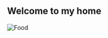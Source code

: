 ## Welcome to my home
  ![Food](https://www.google.com/url?sa=i&url=https%3A%2F%2Fcommons.wikimedia.org%2Fwiki%2FFile%3ABig_Mac_hamburger.jpg&psig=AOvVaw3aH8PJ88JSzq0xfRiw3O6k&ust=1583613259706000&source=images&cd=vfe&ved=0CAIQjRxqFwoTCLCj9qfZhugCFQAAAAAdAAAAABAD)
